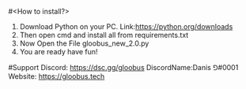 #<How to install?>
1. Download Python on your PC.   Link:https://python.org/downloads
2. Then open cmd and install all from requirements.txt
3. Now Open the File gloobus_new_2.0.py
4. You are ready have fun!

#Support
Discord: https://dsc.gg/gloobus
DiscordName:Danis ⅁#0001
Website: https://gloobus.tech

